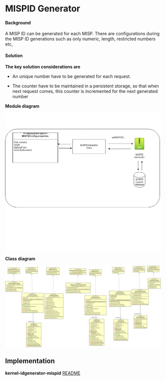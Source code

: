 ﻿# MISPID Generator

#### Background

A MISP ID can be generated for each MISP. There are configurations during the MISP ID generations such as only numeric, length, restricted numbers etc, 

#### Solution



**The key solution considerations are**


- An unique number have to be generated for each request.

- The counter have to be maintained in a persistent storage, so that when next request comes, this counter is incremented for the next generated number


**Module diagram**



![Module Diagram](_images/kernel-MISPIDGenerator.jpg)


**Class diagram**



![Class Diagram](_images/kernel-idgenerator-cd.png)


## Implementation


**kernel-idgenerator-mispid** [README](../../../kernel/kernel-idgenerator-mispid/README.md)

